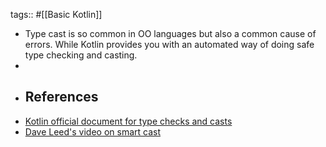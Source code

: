 tags:: #[[Basic Kotlin]]

- Type cast is so common in OO languages but also a common cause of errors. While Kotlin provides you with an automated way of doing safe type checking and casting.
-
- ## References
- [Kotlin official document for type checks and casts](https://kotlinlang.org/docs/typecasts.html#is-and-is-operators)
- [Dave Leed's video on smart cast](https://youtu.be/LFmF6kuYItc?si=dAuTTUbApsmlshfy)